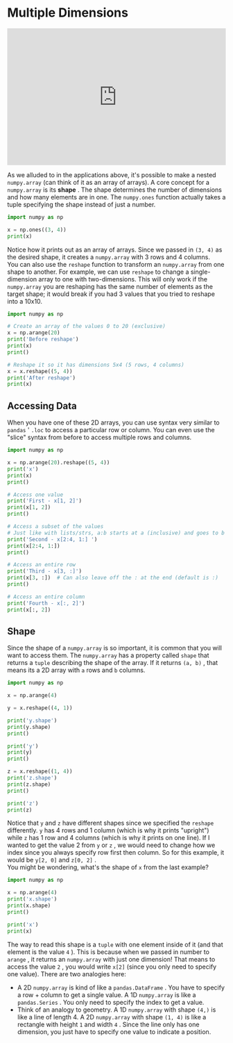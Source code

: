 # Multiple Dimensions

<div style="position: relative; padding-bottom: 62.5%; height: 0;">
    <iframe src="https://www.loom.com/embed/c88750e3a444434296bdcd0690052a77" frameborder="0" webkitallowfullscreen mozallowfullscreen allowfullscreen style="position: absolute; top: 0; left: 0; width: 100%; height: 100%;"></iframe>
</div>

As we alluded to in the applications above, it's possible to make a nested `numpy.array` (can think of it as an array of arrays). A core concept for a `numpy.array` is its **shape** . The shape determines the number of dimensions and how many elements are in one. The `numpy.ones` function actually takes a tuple specifying the shape instead of just a number.  
```py
import numpy as np

x = np.ones((3, 4))
print(x)
```

Notice how it prints out as an array of arrays. Since we passed in `(3, 4)` as the desired shape, it creates a `numpy.array` with 3 rows and 4 columns.  
You can also use the `reshape` function to transform an `numpy.array` from one shape to another. For example, we can use `reshape` to change a single-dimension array to one with two-dimensions. This will only work if the `numpy.array` you are reshaping has the same number of elements as the target shape; it would break if you had 3 values that you tried to reshape into a 10x10.  
```py
import numpy as np

# Create an array of the values 0 to 20 (exclusive)
x = np.arange(20)
print('Before reshape')
print(x)
print()

# Reshape it so it has dimensions 5x4 (5 rows, 4 columns) 
x = x.reshape((5, 4))
print('After reshape')
print(x)
```

##  Accessing Data  

When you have one of these 2D arrays, you can use syntax very similar to `pandas` ' `.loc` to access a particular row or column. You can even use the "slice" syntax from before to access multiple rows and columns.  
```py
import numpy as np

x = np.arange(20).reshape((5, 4))
print('x')
print(x)
print()

# Access one value
print('First - x[1, 2]')
print(x[1, 2])
print()

# Access a subset of the values
# Just like with lists/strs, a:b starts at a (inclusive) and goes to b (exclusive)
print('Second - x[2:4, 1:] ')
print(x[2:4, 1:])
print()

# Access an entire row
print('Third - x[3, :]')
print(x[3, :])  # Can also leave off the : at the end (default is :)
print()

# Access an entire column
print('Fourth - x[:, 2]')
print(x[:, 2])
```

##  Shape  

Since the shape of a `numpy.array` is so important, it is common that you will want to access them. The `numpy.array` has a property called `shape` that returns a `tuple` describing the shape of the array. If it returns `(a, b)` , that means its a 2D array with `a` rows and `b` columns.  
```py
import numpy as np

x = np.arange(4)

y = x.reshape((4, 1))

print('y.shape')
print(y.shape)
print()

print('y')
print(y)
print()

z = x.reshape((1, 4))
print('z.shape')
print(z.shape)
print()

print('z')
print(z)
```

Notice that `y` and `z` have different shapes since we specified the `reshape` differently. `y` has 4 rows and 1 column (which is why it prints "upright") while `z` has 1 row and 4 columns (which is why it prints on one line). If I wanted to get the value 2 from `y` or `z` , we would need to change how we index since you always specify row first then column. So for this example, it would be `y[2, 0]` and `z[0, 2]` .  
You might be wondering, what's the shape of `x` from the last example?  
```py
import numpy as np

x = np.arange(4)
print('x.shape')
print(x.shape)
print()

print('x')
print(x)
```

The way to read this shape is a `tuple` with one element inside of it (and that element is the value `4` ). This is because when we passed in number to `arange` , it returns an `numpy.array` with just one dimension! That means to access the value `2` , you would write `x[2]` (since you only need to specify one value). There are two analogies here:  
-  A 2D     `numpy.array`     is kind of like a     `pandas.DataFrame`     . You have to specify a row + column to get a single value. A 1D     `numpy.array`     is like a     `pandas.Series`     . You only need to specify the index to get a value.  
-  Think of an analogy to geometry. A 1D     `numpy.array`     with shape     `(4,)`     is like a line of length 4. A 2D     `numpy.array`     with shape     `(1, 4)`     is like a rectangle with height     `1`     and width     `4`     . Since the line only has one dimension, you just have to specify one value to indicate a position.  

 
